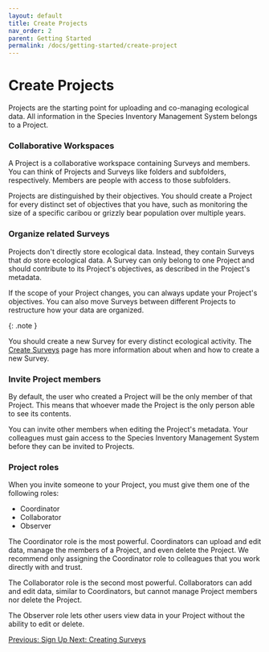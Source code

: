 ```yaml
---
layout: default
title: Create Projects
nav_order: 2
parent: Getting Started
permalink: /docs/getting-started/create-project
---
```


# Create Projects

Projects are the starting point for uploading and co-managing ecological data. All information in the Species Inventory Management System belongs to a Project.

### Collaborative Workspaces

A Project is a collaborative workspace containing Surveys and members. You can think of Projects and Surveys like folders and subfolders, respectively. Members are people with access to those subfolders.

Projects are distinguished by their objectives. You should create a Project for every distinct set of objectives that you have, such as monitoring the size of a specific caribou or grizzly bear population over multiple years.

### Organize related Surveys

Projects don't directly store ecological data. Instead, they contain Surveys that _do_ store ecological data. A Survey can only belong to one Project and should contribute to its Project's objectives, as described in the Project's metadata.

If the scope of your Project changes, you can always update your Project's objectives. You can also move Surveys between different Projects to restructure how your data are organized.

{: .note }

You should create a new Survey for every distinct ecological activity. The [Create Surveys](/docs/getting-started/create-survey) page has more information about when and how to create a new Survey.

### Invite Project members

By default, the user who created a Project will be the only member of that Project. This means that whoever made the Project is the only person able to see its contents.

You can invite other members when editing the Project's metadata. Your colleagues must gain access to the Species Inventory Management System before they can be invited to Projects.

### Project roles

When you invite someone to your Project, you must give them one of the following roles:

- Coordinator
- Collaborator
- Observer

The Coordinator role is the most powerful. Coordinators can upload and edit data, manage the members of a Project, and even delete the Project. We recommend only assigning the Coordinator role to colleagues that you work directly with and trust.

The Collaborator role is the second most powerful. Collaborators can add and edit data, similar to Coordinators, but cannot manage Project members nor delete the Project.

The Observer role lets other users view data in your Project without the ability to edit or delete.

<a class="float-left" href="/docs/getting-started/sign-up">
Previous: Sign Up
</a>
<a class="float-right" href="/docs/getting-started/create-survey">
Next: Creating Surveys
</a>
